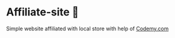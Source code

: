 # Affiliate-site :money_mouth_face:                                                                                                                                         
Simple website affiliated with local store
 with help of <a href="http://johnelder.com/">Codemy.com</a>
